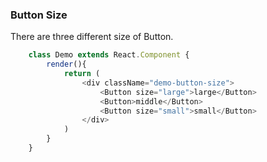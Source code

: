 ### Button Size
There are three different size of Button.
```javascript
    class Demo extends React.Component {
        render(){
            return (
                <div className="demo-button-size">
                    <Button size="large">large</Button>
                    <Button>middle</Button>
                    <Button size="small">small</Button>
                </div>
            )
        }
    }
```
